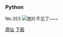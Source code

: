 ### Python
No.353
![图片不见了~~~](https://imgs.xkcd.com/comics/python.png)

[原址](https://xkcd.com//353) [下载](https://imgs.xkcd.com/comics/python.png)

